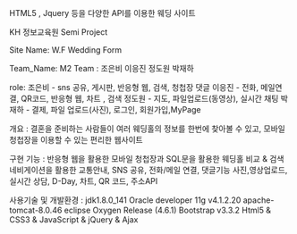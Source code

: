 ﻿HTML5 , Jquery 등을 다양한 API를 이용한 웨딩 사이트

KH 정보교육원 Semi Project

Site Name: W.F Wedding Form

Team_Name: M2 
Team : 조은비 이응진 정도원 박재하

role: 
조은비 - sns 공유, 게시판, 반응형 웹, 검색, 청첩장 댓글
이응진 - 전화, 메일연결, QR코드, 반응형 웹, 차트 , 검색
정도원 - 지도, 파일업로드(동영상), 실시간 채팅
박재하 - 결제, 파일 업로드(사진), 로그인, 회원가입,MyPage

개요 :
결혼을 준비하는 사람들이 여러 웨딩홀의 정보를 한번에 찾아볼 수 있고, 
모바일 청첩장을 이용할 수 있는 편리한 웹사이트

구현 기능 : 
반응형 웹을 활용한 모바일 청첩장과 SQL문을 활용한 웨딩홀 비교 & 검색
네비게이션을 활용한 교통안내, SNS 공유, 전화/메일 연결, 댓글기능
사진,영상업로드, 실시간 상담, D-Day, 차트, QR 코드, 주소API

사용기술 및 개발환경 :
jdk1.8.0_141
Oracle developer 11g v4.1.2.20
apache-tomcat-8.0.46
eclipse Oxygen Release (4.6.1)
Bootstrap v3.3.2
Html5 & CSS3 & JavaScript & jQuery & Ajax